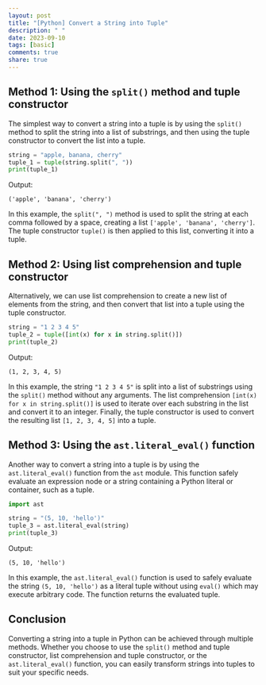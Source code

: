 ```yaml
---
layout: post
title: "[Python] Convert a String into Tuple"
description: " "
date: 2023-09-10
tags: [basic]
comments: true
share: true
---
```


## Method 1: Using the `split()` method and tuple constructor

The simplest way to convert a string into a tuple is by using the `split()` method to split the string into a list of substrings, and then using the tuple constructor to convert the list into a tuple.

```python
string = "apple, banana, cherry"
tuple_1 = tuple(string.split(", "))
print(tuple_1)
```

Output:
```
('apple', 'banana', 'cherry')
```

In this example, the `split(", ")` method is used to split the string at each comma followed by a space, creating a list `['apple', 'banana', 'cherry']`. The tuple constructor `tuple()` is then applied to this list, converting it into a tuple.

## Method 2: Using list comprehension and tuple constructor

Alternatively, we can use list comprehension to create a new list of elements from the string, and then convert that list into a tuple using the tuple constructor.

```python
string = "1 2 3 4 5"
tuple_2 = tuple([int(x) for x in string.split()])
print(tuple_2)
```

Output:
```
(1, 2, 3, 4, 5)
```

In this example, the string `"1 2 3 4 5"` is split into a list of substrings using the `split()` method without any arguments. The list comprehension `[int(x) for x in string.split()]` is used to iterate over each substring in the list and convert it to an integer. Finally, the tuple constructor is used to convert the resulting list `[1, 2, 3, 4, 5]` into a tuple.

## Method 3: Using the `ast.literal_eval()` function

Another way to convert a string into a tuple is by using the `ast.literal_eval()` function from the `ast` module. This function safely evaluate an expression node or a string containing a Python literal or container, such as a tuple.

```python
import ast

string = "(5, 10, 'hello')"
tuple_3 = ast.literal_eval(string)
print(tuple_3)
```

Output:
```
(5, 10, 'hello')
```

In this example, the `ast.literal_eval()` function is used to safely evaluate the string `(5, 10, 'hello')` as a literal tuple without using `eval()` which may execute arbitrary code. The function returns the evaluated tuple.

## Conclusion

Converting a string into a tuple in Python can be achieved through multiple methods. Whether you choose to use the `split()` method and tuple constructor, list comprehension and tuple constructor, or the `ast.literal_eval()` function, you can easily transform strings into tuples to suit your specific needs.